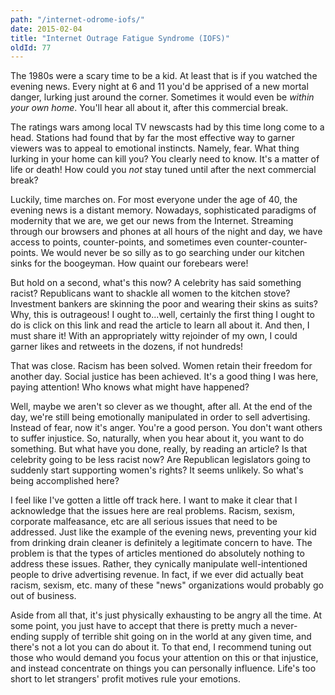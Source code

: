 ```yaml
---
path: "/internet-odrome-iofs/"
date: 2015-02-04
title: "Internet Outrage Fatigue Syndrome (IOFS)"
oldId: 77
---
```

The 1980s were a scary time to be a kid. At least that is if you watched the
evening news. Every night at 6 and 11 you'd be apprised of a new mortal danger,
lurking just around the corner. Sometimes it would even be *within your own
home*. You'll hear all about it, after this commercial break.

The ratings wars among local TV newscasts had by this time long come to a
head. Stations had found that by far the most effective way to garner viewers
was to appeal to emotional instincts. Namely, fear. What thing lurking in your
home can kill you? You clearly need to know. It's a matter of life or death! How
could you *not* stay tuned until after the next commercial break?

Luckily, time marches on. For most everyone under the age of 40, the evening
news is a distant memory. Nowadays, sophisticated paradigms of modernity that
we are, we get our news from the Internet. Streaming through our browsers and
phones at all hours of the night and day, we have access to points,
counter-points, and sometimes even counter-counter-points. We would never be so
silly as to go searching under our kitchen sinks for the boogeyman. How quaint
our forebears were!

But hold on a second, what's this now? A celebrity has said something racist?
Republicans want to shackle all women to the kitchen stove? Investment bankers
are skinning the poor and wearing their skins as suits? Why, this is outrageous!
I ought to...well, certainly the first thing I ought to do is click on this link
and read the article to learn all about it. And then, I must share it! With an
appropriately witty rejoinder of my own, I could garner likes and retweets in
the dozens, if not hundreds!

That was close. Racism has been solved. Women retain their freedom for another
day. Social justice has been achieved. It's a good thing I was here, paying
attention! Who knows what might have happened?

Well, maybe we aren't so clever as we thought, after all. At the end of the day,
we're still being emotionally manipulated in order to sell advertising. Instead
of fear, now it's anger. You're a good person. You don't want others to suffer
injustice. So, naturally, when you hear about it, you want to do something. But
what have you done, really, by reading an article? Is that celebrity going to be
less racist now? Are Republican legislators going to suddenly start supporting
women's rights? It seems unlikely. So what's being accomplished here?

I feel like I've gotten a little off track here. I want to make it clear that I
acknowledge that the issues here are real problems. Racism, sexism, corporate
malfeasance, etc are all serious issues that need to be addressed. Just like the
example of the evening news, preventing your kid from drinking drain cleaner is
definitely a legitimate concern to have. The problem is that the types of
articles mentioned do absolutely nothing to address these issues. Rather, they
cynically manipulate well-intentioned people to drive advertising revenue. In
fact, if we ever did actually beat racism, sexism, etc. many of these "news"
organizations would probably go out of business.

Aside from all that, it's just physically exhausting to be angry all the
time. At some point, you just have to accept that there is pretty much a
never-ending supply of terrible shit going on in the world at any given time,
and there's not a lot you can do about it. To that end, I recommend tuning out
those who would demand you focus your attention on this or that injustice, and
instead concentrate on things you can personally influence. Life's too short to
let strangers' profit motives rule your emotions.
